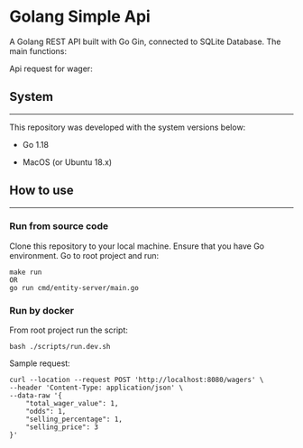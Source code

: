 
  

# Golang Simple Api

  

A Golang REST API built with Go Gin, connected to SQLite Database. The main functions:
  
Api request for wager:  
  

## System

  

---

  

This repository was developed with the system versions below:

  

- Go 1.18

- MacOS (or Ubuntu 18.x)

  

## How to use

---
### Run from source code

Clone this repository to your local machine. Ensure that you have Go environment. Go to root project and run:
```
make run 
OR
go run cmd/entity-server/main.go
```
### Run by docker

From root project run the script:
```
bash ./scripts/run.dev.sh
```


Sample request:
```
curl --location --request POST 'http://localhost:8080/wagers' \
--header 'Content-Type: application/json' \
--data-raw '{
    "total_wager_value": 1,
    "odds": 1,
    "selling_percentage": 1,
    "selling_price": 3
}'
```

